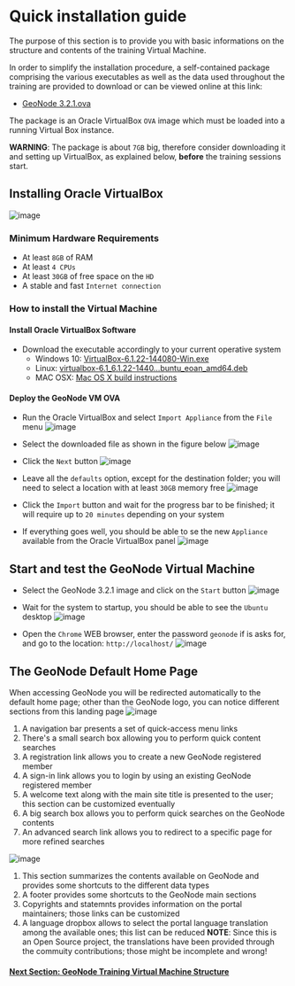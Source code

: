 # Quick installation guide
The purpose of this section is to provide you with basic informations on the structure and contents of the training Virtual Machine.

In order to simplify the installation procedure, a self-contained package comprising the various executables as well as the data used throughout the training are provided to download or can be viewed online at this link:

 - [GeoNode 3.2.1.ova](https://www.dropbox.com/s/724gqtss4nqifl8/GeoNode%203.2.1.ova?dl=1)

The package is an Oracle VirtualBox `OVA` image which must be loaded into a running Virtual Box instance.

**WARNING**: The package is about `7GB` big, therefore consider downloading it and setting up VirtualBox, as explained below, **before** the training sessions start.

## Installing Oracle VirtualBox
![image](https://user-images.githubusercontent.com/1278021/125089414-a6b9a080-e0ce-11eb-887b-0e9ed1069638.png)

### Minimum Hardware Requirements
 - At least `8GB` of RAM
 - At least `4 CPUs`
 - At least `30GB` of free space on the `HD`
 - A stable and fast `Internet connection`

### How to install the Virtual Machine

#### Install Oracle VirtualBox Software
* Download the executable accordingly to your current operative system
  - Windows 10: [VirtualBox-6.1.22-144080-Win.exe](https://www.dropbox.com/s/jzqby6fblqj95ph/VirtualBox-6.1.22-144080-Win.exe?dl=1)
  - Linux: [virtualbox-6.1_6.1.22-1440…buntu_eoan_amd64.deb](https://www.dropbox.com/s/9e4f4gdlmnjso0z/virtualbox-6.1_6.1.22-144080_Ubuntu_eoan_amd64.deb?dl=1)
  - MAC OSX: [Mac OS X build instructions](https://www.virtualbox.org/wiki/Mac%20OS%20X%20build%20instructions)

#### Deploy the GeoNode VM OVA
* Run the Oracle VirtualBox and select `Import Appliance` from the `File` menu
     ![image](https://user-images.githubusercontent.com/1278021/125091753-fb5e1b00-e0d0-11eb-972c-d531d12a45bd.png)

* Select the downloaded file as shown in the figure below
     ![image](https://user-images.githubusercontent.com/1278021/125092546-bdadc200-e0d1-11eb-9477-1b213259fc69.png)

* Click the `Next` button
     ![image](https://user-images.githubusercontent.com/1278021/125092713-e3d36200-e0d1-11eb-99d2-60458c865896.png)

* Leave all the `defaults` option, except for the destination folder; you will need to select a location with at least `30GB` memory free
     ![image](https://user-images.githubusercontent.com/1278021/125092985-2c8b1b00-e0d2-11eb-9949-188f0fdb10bf.png)

* Click the `Import` button and wait for the progress bar to be finished; it will require up to `20 minutes` depending on your system

* If everything goes well, you should be able to se the new `Appliance` available from the Oracle VirtualBox panel
     ![image](https://user-images.githubusercontent.com/1278021/125093258-6c520280-e0d2-11eb-8b6f-b9acfd56ea01.png)

## Start and test the GeoNode Virtual Machine
* Select the GeoNode 3.2.1 image and click on the `Start` button
     ![image](https://user-images.githubusercontent.com/1278021/125098426-4844f000-e0d7-11eb-8cc6-7050ab9045e3.png)

* Wait for the system to startup, you should be able to see the `Ubuntu` desktop
     ![image](https://user-images.githubusercontent.com/1278021/125098808-a70a6980-e0d7-11eb-8aee-508bed48f814.png)

* Open the `Chrome` WEB browser, enter the password `geonode` if is asks for, and go to the location: `http://localhost/`
      ![image](https://user-images.githubusercontent.com/1278021/125109761-0bcbc100-e0e4-11eb-8489-f78f0ea767f5.png)

## The GeoNode Default Home Page
When accessing GeoNode you will be redirected automatically to the default home page; other than the GeoNode logo, you can notice different sections from this landing page
![image](https://user-images.githubusercontent.com/1278021/125319973-8cd0c580-e33b-11eb-8796-1f2a3c1188ac.png)

 1. A navigation bar presents a set of quick-access menu links
 2. There's a small search box allowing you to perform quick content searches
 3. A registration link allows you to create a new GeoNode registered member
 4. A sign-in link allows you to login by using an existing GeoNode registered member
 5. A welcome text along with the main site title is presented to the user; this section can be customized eventually
 6. A big search box allows you to perform quick searches on the GeoNode contents
 7. An advanced search link allows you to redirect to a specific page for more refined searches

![image](https://user-images.githubusercontent.com/1278021/125320527-184a5680-e33c-11eb-81d6-53530a676435.png)

 1. This section summarizes the contents available on GeoNode and provides some shortcuts to the different data types
 2. A footer provides some shortcuts to the GeoNode main sections
 3. Copyrights and statemnts provides information on the portal maintainers; those links can be customized
 4. A language dropbox allows to select the portal language translation among the available ones; this list can be reduced
    **NOTE**: Since this is an Open Source project, the translations have been provided through the commuity contributions; those might be incomplete and wrong!

#### [Next Section: GeoNode Training Virtual Machine Structure](VM_STRUCTURE.md)
